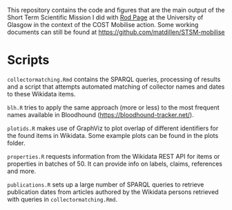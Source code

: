This repository contains the code and figures that are the main output of the Short Term Scientific Mission I did with [Rod Page](https://github.com/rdmpage) at the University of 
Glasgow in the context of the COST Mobilise action. Some working documents can still be found at https://github.com/matdillen/STSM-mobilise

# Scripts

`collectormatching.Rmd` contains the SPARQL queries, processing of results and a script that attempts automated matching of collector names and dates to these Wikidata items.

`blh.R` tries to apply the same approach (more or less) to the most frequent names available in Bloodhound (https://bloodhound-tracker.net/).

`plotids.R` makes use of GraphViz to plot overlap of different identifiers for the found items in Wikidata. Some example plots can be found in the plots folder.

`properties.R` requests information from the Wikidata REST API for items or properties in batches of 50. It can provide info on labels, claims, references and more.

`publications.R` sets up a large number of SPARQL queries to retrieve publication dates from articles authored by the Wikidata persons retrieved with queries in `collectormatching.Rmd`.
